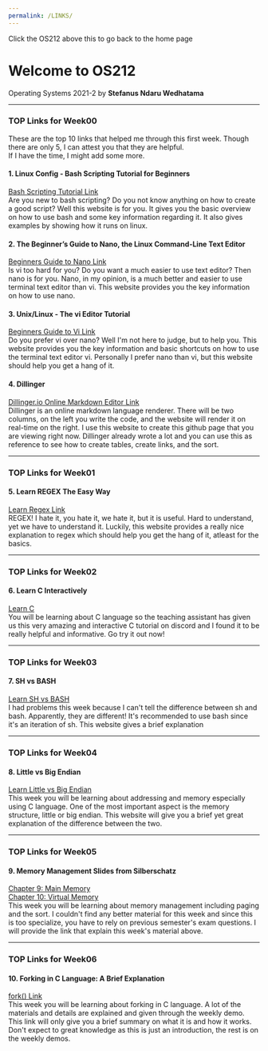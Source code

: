 ```yaml
---
permalink: /LINKS/
---
```


Click the OS212 above this to go back to the home page

# Welcome to OS212

Operating Systems 2021-2
by **Stefanus Ndaru Wedhatama**

---

### TOP Links for Week00

These are the top 10 links that helped me through this first week.
Though there are only 5, I can attest you that they are helpful.  
If I have the time, I might add some more.

#### 1. Linux Config - Bash Scripting Tutorial for Beginners

[Bash Scripting Tutorial Link](https://linuxconfig.org/bash-scripting-tutorial-for-beginners)  
Are you new to bash scripting? Do you not know anything on how to create a good script? Well this website is for you. It gives you the basic overview on how to use bash and some key information regarding it. It also gives examples by showing how it runs on linux.

#### 2. The Beginner’s Guide to Nano, the Linux Command-Line Text Editor

[Beginners Guide to Nano Link](https://www.howtogeek.com/howto/42980/the-beginners-guide-to-nano-the-linux-command-line-text-editor/)  
Is vi too hard for you? Do you want a much easier to use text editor? Then nano is for you. Nano, in my opinion, is a much better and easier to use terminal text editor than vi. This website provides you the key information on how to use nano.

#### 3. Unix/Linux - The vi Editor Tutorial

[Beginners Guide to Vi Link](https://www.tutorialspoint.com/unix/unix-vi-editor.htm)  
Do you prefer vi over nano? Well I'm not here to judge, but to help you. This website provides you the key information and basic shortcuts on how to use the terminal text editor vi. Personally I prefer nano than vi, but this website should help you get a hang of it.

#### 4. Dillinger

[Dillinger.io Online Markdown Editor Link](https://dillinger.io/)  
Dillinger is an online markdown language renderer. There will be two columns, on the left you write the code, and the website will render it on real-time on the right. I use this website to create this github page that you are viewing right now. Dillinger already wrote a lot and you can use this as reference to see how to create tables, create links, and the sort.

---

### TOP Links for Week01

#### 5. Learn REGEX The Easy Way

[Learn Regex Link](https://github.com/ziishaned/learn-regex)  
REGEX! I hate it, you hate it, we hate it, but it is useful. Hard to understand, yet we have to understand it. Luckily, this website provides a really nice explanation to regex which should help you get the hang of it, atleast for the basics. 

---

### TOP Links for Week02

#### 6. Learn C Interactively

[Learn C](https://www.learn-c.org/)  
You will be learning about C language so the teaching assistant has given us this very amazing and interactive C tutorial on discord and I found it to be really helpful and informative. Go try it out now!

---

### TOP Links for Week03

#### 7. SH vs BASH

[Learn SH vs BASH](https://www.baeldung.com/linux/sh-vs-bash)  
I had problems this week because I can't tell the difference between sh and bash. Apparently, they are different! It's recommended to use bash since it's an iteration of sh. This website gives a brief explanation

---

### TOP Links for Week04

#### 8. Little vs Big Endian

[Learn Little vs Big Endian](https://www.section.io/engineering-education/what-is-little-endian-and-big-endian/)  
This week you will be learning about addressing and memory especially using C language. One of the most important aspect is the memory structure, little or big endian. This website will give you a brief yet great explanation of the difference between the two.

---

### TOP Links for Week05

#### 9. Memory Management Slides from Silberschatz

[Chapter 9: Main Memory](https://view.officeapps.live.com/op/view.aspx?src=https%3A%2F%2Fwww.os-book.com%2FOS10%2Fslide-dir%2FPPTX-dir%2Fch9.pptx&wdOrigin=BROWSELINK)  
[Chapter 10: Virtual Memory](https://view.officeapps.live.com/op/view.aspx?src=https%3A%2F%2Fwww.os-book.com%2FOS10%2Fslide-dir%2FPPTX-dir%2Fch10.pptx&wdOrigin=BROWSELINK)  
This week you will be learning about memory management including paging and the sort. I couldn't find any better material for this week and since this is too specialize, you have to rely on previous semester's exam questions. I will provide the link that explain this week's material above.  

---

### TOP Links for Week06

#### 10. Forking in C Language: A Brief Explanation

[fork() Link](https://www.geeksforgeeks.org/fork-system-call/)  
This week you will be learning about forking in C language. A lot of the materials and details are explained and given through the weekly demo. This link will only give you a brief summary on what it is and how it works. Don't expect to great knowledge as this is just an introduction, the rest is on the weekly demos. 
